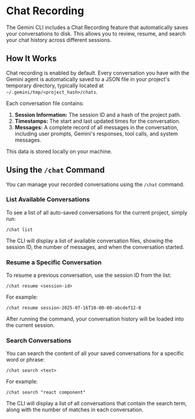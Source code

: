 # Chat Recording

The Gemini CLI includes a Chat Recording feature that automatically saves your conversations to disk. This allows you to review, resume, and search your chat history across different sessions.

## How It Works

Chat recording is enabled by default. Every conversation you have with the Gemini agent is automatically saved to a JSON file in your project's temporary directory, typically located at `~/.gemini/tmp/<project_hash>/chats`.

Each conversation file contains:

1.  **Session Information:** The session ID and a hash of the project path.
2.  **Timestamps:** The start and last updated times for the conversation.
3.  **Messages:** A complete record of all messages in the conversation, including user prompts, Gemini's responses, tool calls, and system messages.

This data is stored locally on your machine.

## Using the `/chat` Command

You can manage your recorded conversations using the `/chat` command.

### List Available Conversations

To see a list of all auto-saved conversations for the current project, simply run:

```
/chat list
```

The CLI will display a list of available conversation files, showing the session ID, the number of messages, and when the conversation started.

### Resume a Specific Conversation

To resume a previous conversation, use the session ID from the list:

```
/chat resume <session-id>
```

For example:

```
/chat resume session-2025-07-16T10-00-00-abcdef12-0
```

After running the command, your conversation history will be loaded into the current session.

### Search Conversations

You can search the content of all your saved conversations for a specific word or phrase:

```
/chat search <text>
```

For example:

```
/chat search "react component"
```

The CLI will display a list of all conversations that contain the search term, along with the number of matches in each conversation.
